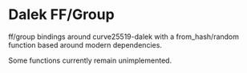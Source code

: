 # Dalek FF/Group

ff/group bindings around curve25519-dalek with a from_hash/random function based
around modern dependencies.

Some functions currently remain unimplemented.
